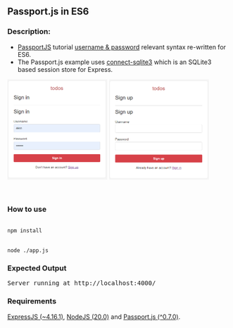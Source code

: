 <h2>Passport.js in ES6</h2>

<h3>Description:</h3>
  <ul style="list-style-type:disc">
    <li><a href="https://www.passportjs.org/">PassportJS</a> tutorial <a href="https://www.passportjs.org/tutorials/password/">username & password</a> relevant syntax re-written for ES6.</li>
    <li>The Passport.js example uses <a href="https://www.npmjs.com/package/connect-sqlite3">connect-sqlite3</a> which is an SQLite3 based session store for Express.</li>
  </ul>

  <p float="left">
    <img src="demo_signin.png"  width="45%"  alt=""/>
    <img src="demo_signup.png"  width="45%" alt=""/>
  </p>
  <br>
  
<h3>How to use</h3>

##
	npm install

##
	node ./app.js

<h3>Expected Output</h3>
<pre>
Server running at http://localhost:4000/
</pre>

<h3>Requirements</h3>
 <p><a href="https://expressjs.com/">ExpressJS (~4.16.1)</a>, <a href="https://nodejs.org/en">NodeJS (20.0)</a> and <a href="https://www.passportjs.org/">Passport.js (^0.7.0)</a>.</p>